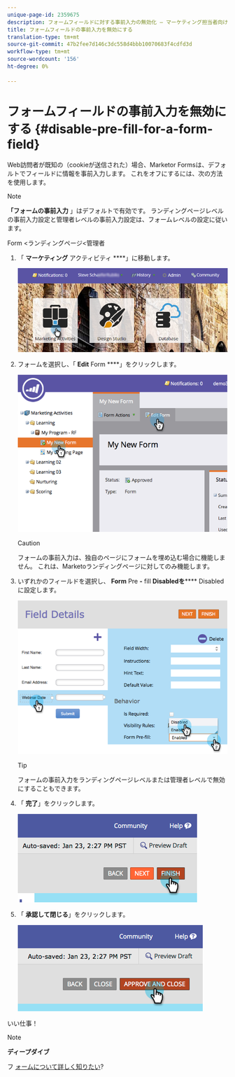 ```yaml
---
unique-page-id: 2359675
description: フォームフィールドに対する事前入力の無効化 — マーケティング担当者向けドキュメント — 製品ドキュメント
title: フォームフィールドの事前入力を無効にする
translation-type: tm+mt
source-git-commit: 47b2fee7d146c3dc558d4bbb10070683f4cdfd3d
workflow-type: tm+mt
source-wordcount: '156'
ht-degree: 0%

---
```



# フォームフィールドの事前入力を無効にする {#disable-pre-fill-for-a-form-field}

Web訪問者が既知の（cookieが送信された）場合、Marketor Formsは、デフォルトでフィールドに情報を事前入力します。 これをオフにするには、次の方法を使用します。

>[!NOTE]
>
>**「フォームの事前入力** 」はデフォルトで有効です。 ランディングページレベルの事前入力設定と管理者レベルの事前入力設定は、フォームレベルの設定に従います。
>
>Form &lt;ランディングページ&lt;管理者

1. 「 **マーケティング** アクティビティ ****」に移動します。

   ![](assets/login-marketing-activities-7.png)

1. フォームを選択し、「 **Edit** Form ****」をクリックします。

   ![](assets/image2014-9-15-14-3a26-3a46.png)

   >[!CAUTION]
   >
   >フォームの事前入力は、独自のページにフォームを埋め込む場合に機能しません。 これは、Marketoランディングページに対してのみ機能します。

1. いずれかのフィールドを選択し、 **Form** Pre **-** fill **Disabledを****** Disabledに設定します。

   ![](assets/image2014-9-15-14-3a26-3a54.png)

   >[!TIP]
   >
   >フォームの事前入力をランディングページレベルまたは管理者レベルで無効にすることもできます。

1. 「 **完了**」をクリックします。

   ![](assets/image2014-9-15-14-3a27-3a1.png)

1. 「 **承認して閉じる**」をクリックします。

   ![](assets/image2014-9-15-14-3a27-3a6.png)

いい仕事！

>[!NOTE]
>
>**ディープダイブ**
>
>フ [ォームについて詳しく知りたい](http://docs.marketo.com/display/docs/forms)?

